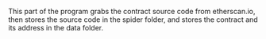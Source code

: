 This part of the program grabs the contract source code from etherscan.io, then stores the source code in the spider folder, and stores the contract and its address in the data folder.